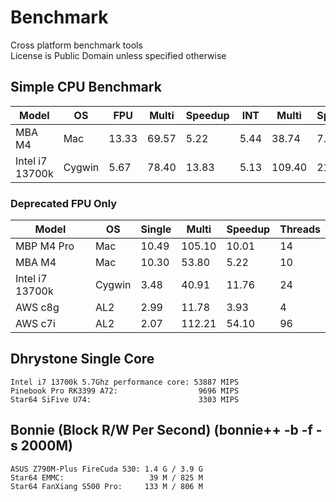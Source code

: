 # Benchmark
Cross platform benchmark tools  
License is Public Domain unless specified otherwise  

## Simple CPU Benchmark
| Model | OS | FPU | Multi | Speedup | INT | Multi | Speedup | Threads |
| --- | --- | --- | --- | --- | --- | --- | --- | --- |
| MBA M4 | Mac | 13.33 | 69.57 | 5.22 | 5.44 | 38.74 | 7.12 | 10 |
| Intel i7 13700k | Cygwin | 5.67 | 78.40 | 13.83 | 5.13 | 109.40 | 21.33 | 24 |

### Deprecated FPU Only
| Model | OS | Single | Multi | Speedup | Threads |
| --- | --- | --- | --- | --- | --- |
| MBP M4 Pro | Mac | 10.49 | 105.10 | 10.01 | 14 |
| MBA M4 | Mac | 10.30 | 53.80 | 5.22 | 10 |
| Intel i7 13700k | Cygwin | 3.48 | 40.91 | 11.76 | 24 |
| AWS c8g | AL2 | 2.99 | 11.78 | 3.93 | 4 |
| AWS c7i | AL2 | 2.07 | 112.21 | 54.10 | 96 |


## Dhrystone Single Core
``Intel i7 13700k 5.7Ghz performance core: 53887 MIPS``  
``Pinebook Pro RK3399 A72:                  9696 MIPS``  
``Star64 SiFive U74:                        3303 MIPS``  

## Bonnie (Block R/W Per Second) (bonnie++ -b -f -s 2000M)
``ASUS Z790M-Plus FireCuda 530: 1.4 G / 3.9 G``  
``Star64 EMMC:                   39 M / 825 M``  
``Star64 FanXiang S500 Pro:     133 M / 806 M``  


